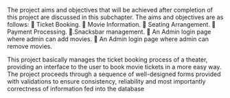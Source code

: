 The project aims and objectives that will be achieved after completion of this project
are discussed in this subchapter.
The aims and objectives are as follows:
   Ticket Booking.
   Movie Information.
   Seating Arrangement.
   Payment Processing.
  .Snacksbar management.
   An Admin login page where admin can add movies.
   An Admin login page where admin can remove movies. 

This project basically manages the ticket booking process of a theater, providing an interface
to the user to book movie tickets in a more easy way. The project proceeds through a sequence of
well-designed forms provided with validations to ensure consistency, reliability and most importantly correctness of information fed into the database 
